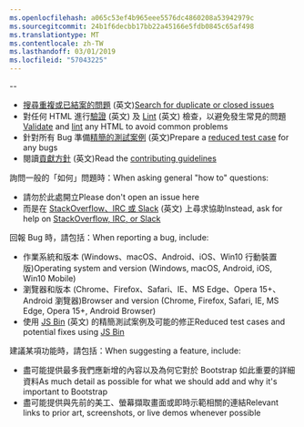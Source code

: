 ```yaml
---
ms.openlocfilehash: a065c53ef4b965eee5576dc4860208a53942979c
ms.sourcegitcommit: 24b1f6decbb17bb22a45166e5fdb0845c65af498
ms.translationtype: MT
ms.contentlocale: zh-TW
ms.lasthandoff: 03/01/2019
ms.locfileid: "57043225"
---
```

--

- <span data-ttu-id="0f2fb-101">[搜尋重複或已結案的問題](https://github.com/twbs/bootstrap/issues?utf8=%E2%9C%93&q=is%3Aissue) \(英文\)</span><span class="sxs-lookup"><span data-stu-id="0f2fb-101">[Search for duplicate or closed issues](https://github.com/twbs/bootstrap/issues?utf8=%E2%9C%93&q=is%3Aissue)</span></span>
- <span data-ttu-id="0f2fb-102">對任何 HTML 進行[驗證](http://validator.w3.org/nu/) \(英文\) 及 [Lint](https://github.com/twbs/bootlint#in-the-browser) \(英文\) 檢查，以避免發生常見的問題</span><span class="sxs-lookup"><span data-stu-id="0f2fb-102">[Validate](http://validator.w3.org/nu/) and [lint](https://github.com/twbs/bootlint#in-the-browser) any HTML to avoid common problems</span></span>
- <span data-ttu-id="0f2fb-103">針對所有 Bug 準備[精簡的測試案例](https://css-tricks.com/reduced-test-cases/) \(英文\)</span><span class="sxs-lookup"><span data-stu-id="0f2fb-103">Prepare a [reduced test case](https://css-tricks.com/reduced-test-cases/) for any bugs</span></span>
- <span data-ttu-id="0f2fb-104">閱讀[貢獻方針](https://github.com/twbs/bootstrap/blob/master/CONTRIBUTING.md) \(英文\)</span><span class="sxs-lookup"><span data-stu-id="0f2fb-104">Read the [contributing guidelines](https://github.com/twbs/bootstrap/blob/master/CONTRIBUTING.md)</span></span>

<span data-ttu-id="0f2fb-105">詢問一般的「如何」問題時：</span><span class="sxs-lookup"><span data-stu-id="0f2fb-105">When asking general "how to" questions:</span></span>

- <span data-ttu-id="0f2fb-106">請勿於此處開立</span><span class="sxs-lookup"><span data-stu-id="0f2fb-106">Please don't open an issue here</span></span>
- <span data-ttu-id="0f2fb-107">而是在 [StackOverflow、IRC 或 Slack](https://github.com/twbs/bootstrap/blob/master/README.md#community) \(英文\) 上尋求協助</span><span class="sxs-lookup"><span data-stu-id="0f2fb-107">Instead, ask for help on [StackOverflow, IRC, or Slack](https://github.com/twbs/bootstrap/blob/master/README.md#community)</span></span>

<span data-ttu-id="0f2fb-108">回報 Bug 時，請包括：</span><span class="sxs-lookup"><span data-stu-id="0f2fb-108">When reporting a bug, include:</span></span>

- <span data-ttu-id="0f2fb-109">作業系統和版本 (Windows、macOS、Android、iOS、Win10 行動裝置版)</span><span class="sxs-lookup"><span data-stu-id="0f2fb-109">Operating system and version (Windows, macOS, Android, iOS, Win10 Mobile)</span></span>
- <span data-ttu-id="0f2fb-110">瀏覽器和版本 (Chrome、Firefox、Safari、IE、MS Edge、Opera 15+、Android 瀏覽器)</span><span class="sxs-lookup"><span data-stu-id="0f2fb-110">Browser and version (Chrome, Firefox, Safari, IE, MS Edge, Opera 15+, Android Browser)</span></span>
- <span data-ttu-id="0f2fb-111">使用 [JS Bin](https://jsbin.com) \(英文\) 的精簡測試案例及可能的修正</span><span class="sxs-lookup"><span data-stu-id="0f2fb-111">Reduced test cases and potential fixes using [JS Bin](https://jsbin.com)</span></span>

<span data-ttu-id="0f2fb-112">建議某項功能時，請包括：</span><span class="sxs-lookup"><span data-stu-id="0f2fb-112">When suggesting a feature, include:</span></span>

- <span data-ttu-id="0f2fb-113">盡可能提供最多我們應新增的內容以及為何它對於 Bootstrap 如此重要的詳細資料</span><span class="sxs-lookup"><span data-stu-id="0f2fb-113">As much detail as possible for what we should add and why it's important to Bootstrap</span></span>
- <span data-ttu-id="0f2fb-114">盡可能提供與先前的美工、螢幕擷取畫面或即時示範相關的連結</span><span class="sxs-lookup"><span data-stu-id="0f2fb-114">Relevant links to prior art, screenshots, or live demos whenever possible</span></span>
